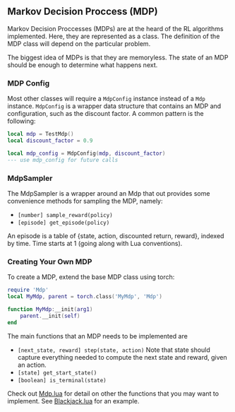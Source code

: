 ## Markov Decision Proccess (MDP)
Markov Decision Proccesses (MDPs) are at the heard of the RL algorithms
implemented. Here, they are represented as a class. The definition of the MDP
class will depend on the particular problem.

The biggest idea of MDPs is that they are memoryless. The state of an MDP should
be enough to determine what happens next.

### MDP Config
Most other classes will require a `MdpConfig` instance instead of a `Mdp`
instance. `MdpConfig` is a wrapper data structure that contains an MDP and
configuration, such as the discount factor. A common pattern is the following:

```lua
local mdp = TestMdp()
local discount_factor = 0.9

local mdp_config = MdpConfig(mdp, discount_factor)
--- use mdp_config for future calls
```

### MdpSampler
The MdpSampler is a wrapper around an Mdp that out provides some convenience
methods for sampling the MDP, namely:

* `[number] sample_reward(policy)`
* `[episode] get_episode(policy)`

An episode is a table of {state, action, discounted return, reward}, indexed by
time. Time starts at 1 (going along with Lua conventions).

<a name="create_mdp"></a>
### Creating Your Own MDP
To create a MDP, extend the base MDP class using torch:

```lua
require 'Mdp'
local MyMdp, parent = torch.class('MyMdp', 'Mdp')

function MyMdp:__init(arg1)
    parent.__init(self)
end
```

The main functions that an MDP needs to be implemented are

* `[next_state, reward] step(state, action)` Note that state should capture
everything needed to compute the next state and reward, given an action.
* `[state] get_start_state()`
* `[boolean] is_terminal(state)`

Check out [Mdp.lua](../Mdp.lua) for detail on other the functions that you may
want to implement. See [Blackjack.lua](../BlackJack.lua) for an example.

